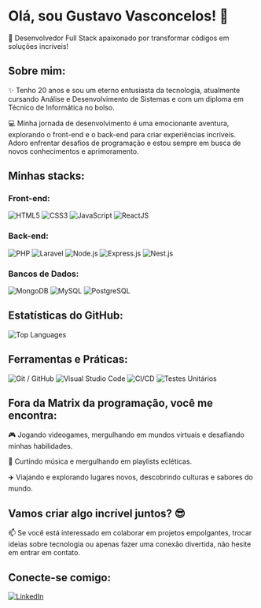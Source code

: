<h1>Olá, sou Gustavo Vasconcelos! 👋</h1>

<p>🚀 Desenvolvedor Full Stack apaixonado por transformar códigos em soluções incríveis!</p>

<h2>Sobre mim:</h2>

<p>✨ Tenho 20 anos e sou um eterno entusiasta da tecnologia, atualmente cursando Análise e Desenvolvimento de Sistemas e com um diploma em Técnico de Informática no bolso.</p>

<p>💻 Minha jornada de desenvolvimento é uma emocionante aventura, explorando o front-end e o back-end para criar experiências incríveis. Adoro enfrentar desafios de programação e estou sempre em busca de novos conhecimentos e aprimoramento.</p>

<h2>Minhas stacks:</h2>

<h3>Front-end:</h3>

<p>
  <img src="https://img.shields.io/badge/HTML5-E34F26?style=for-the-badge&logo=html5&logoColor=white" alt="HTML5"/>
  <img src="https://img.shields.io/badge/CSS3-1572B6?style=for-the-badge&logo=css3&logoColor=white" alt="CSS3"/>
  <img src="https://img.shields.io/badge/JavaScript-F7DF1E?style=for-the-badge&logo=javascript&logoColor=black" alt="JavaScript"/>
  <img src="https://img.shields.io/badge/React-20232A?style=for-the-badge&logo=react&logoColor=61DAFB" alt="ReactJS"/>
</p>

<h3>Back-end:</h3>

<p>
  <img src="https://img.shields.io/badge/PHP-777BB4?style=for-the-badge&logo=php&logoColor=white" alt="PHP"/>
  <img src="https://img.shields.io/badge/Laravel-FF2D20?style=for-the-badge&logo=laravel&logoColor=white" alt="Laravel"/>
  <img src="https://img.shields.io/badge/Node.js-43853D?style=for-the-badge&logo=node.js&logoColor=white" alt="Node.js"/>
  <img src="https://img.shields.io/badge/Express.js-000000?style=for-the-badge&logo=express&logoColor=white" alt="Express.js"/>
  <img src="https://img.shields.io/badge/Nest.js-E0234E?style=for-the-badge&logo=nestjs&logoColor=white" alt="Nest.js"/>
</p>

<h3>Bancos de Dados:</h3>

<p>
  <img src="https://img.shields.io/badge/MongoDB-4EA94B?style=for-the-badge&logo=mongodb&logoColor=white" alt="MongoDB"/>
  <img src="https://img/shields.io/badge/MySQL-4479A1?style=for-the-badge&logo=mysql&logoColor=white" alt="MySQL"/>
  <img src="https://img.shields.io/badge/PostgreSQL-316192?style=for-the-badge&logo=postgresql&logoColor=white" alt="PostgreSQL"/>
</p>

<h2>Estatísticas do GitHub:</h2>

<img src="https://github-readme-stats.vercel.app/api/top-langs/?username=gustavasconcelos&layout=compact" alt="Top Languages">

<h2>Ferramentas e Práticas:</h2>

<p>
  <img src="https://img.shields.io/badge/Git-GitHub-181717?style=for-the-badge&logo=git&logoColor=white" alt="Git / GitHub"/>
  <img src="https://img.shields.io/badge/Visual Studio Code-007ACC?style=for-the-badge&logo=visual-studio-code&logoColor=white" alt="Visual Studio Code"/>
  <img src="https://img.shields.io/badge/CI/CD-343434?style=for-the-badge&logo=jenkins&logoColor=white" alt="CI/CD"/>
  <img src="https://img.shields.io/badge/Testes Unitários-007396?style=for-the-badge&logo=jest&logoColor=white" alt="Testes Unitários"/>
</p>

<h2>Fora da Matrix da programação, você me encontra:</h2>

<p>🎮 Jogando videogames, mergulhando em mundos virtuais e desafiando minhas habilidades.</p>
<p>🎵 Curtindo música e mergulhando em playlists ecléticas.</p>
<p>✈️ Viajando e explorando lugares novos, descobrindo culturas e sabores do mundo.</p>

<h2>Vamos criar algo incrível juntos? 😎</h2>

<p>📫 Se você está interessado em colaborar em projetos empolgantes, trocar ideias sobre tecnologia ou apenas fazer uma conexão divertida, não hesite em entrar em contato.</p>

<h2>Conecte-se comigo:</h2>

<p>
  <a href="https://www.linkedin.com/in/gustavo-vasconcelos-6684a9259/">
    <img src="https://img.shields.io/badge/LinkedIn-0077B5?style=for-the-badge&logo=linkedin&logoColor=white" alt="LinkedIn">
  </a>
</p>
